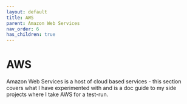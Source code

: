 ```yaml
---
layout: default
title: AWS
parent: Amazon Web Services
nav_order: 6
has_children: true
---
```


# AWS

Amazon Web Services is a host of cloud based services - this section covers what I have experimented with and is a doc guide to my side projects where I take AWS for  a test-run.
